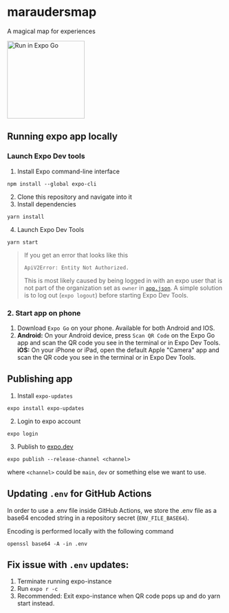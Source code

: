 # maraudersmap
A magical map for experiences

<a target="_blank" href="https://expo.dev/@heyloft-dev/maraudersmap?serviceType=classic&distribution=expo-go&release-channel=main"><img alt="Run in Expo Go" width=180 src="https://img.shields.io/badge/Run%20in%20Expo%20Go-217c53.svg?style=flat-square&logo=EXPO&labelColor=212121&logoColor=fff"></a>


## Running expo app locally
### Launch Expo Dev tools
1. Install Expo command-line interface
```
npm install --global expo-cli
```
2. Clone this repository and navigate into it
3. Install dependencies
```
yarn install
```
4. Launch Expo Dev Tools
```
yarn start
```
> If you get an error that looks like this
> ```
> ApiV2Error: Entity Not Authorized.
> ```
> This is most likely caused by being logged in with an expo user that is not part of the organization set as `owner` in [`app.json`](app.json). A simple solution is to log out (`expo logout`) before starting Expo Dev Tools.

### 2. Start app on phone
1. Download `Expo Go` on your phone. Available for both Android and IOS. 
2. **Android:**
On your Android device, press `Scan QR Code` on the Expo Go app and scan the QR code you see in the terminal or in Expo Dev Tools. \
**iOS:**
On your iPhone or iPad, open the default Apple "Camera" app and scan the QR code you see in the terminal or in Expo Dev Tools.

## Publishing app
1. Install `expo-updates`
```
expo install expo-updates
```
2. Login to expo account
```
expo login
```
3. Publish to [expo.dev](https://expo.dev/)
```
expo publish --release-channel <channel>
```
where `<channel>` could be `main`, `dev` or something else we want to use.

## Updating `.env` for GitHub Actions
In order to use a .env file inside GitHub Actions, we store the .env file as a base64 encoded string in a repository secret (`ENV_FILE_BASE64`). 

Encoding is performed locally with the following command
```
openssl base64 -A -in .env
``` 

## Fix issue with `.env` updates:
1. Terminate running expo-instance
2. Run `expo r -c`
3. Recommended: Exit expo-instance when QR code pops up and do yarn start instead.
